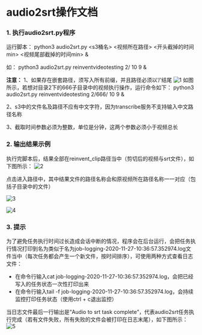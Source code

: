 # audio2srt操作文档


### 1. 执行audio2srt.py程序


运行脚本：
python3 audio2srt.py <s3桶名> <视频所在路径> <开头截掉的时间min> <视频尾部截掉的时间min> &

如：
python3 audio2srt.py reinventvideotesting 2/ 10 9 &

**注意：**
1、如果存在嵌套路径，须写入所有前缀，并且路径必须以‘/’结尾
![1](./iamge1.png)
如图所示，若想对目录2下的666子目录中的视频执行操作，运行命令如下：
python3 audio2srt.py reinventvideotesting 2/666/ 10 9 &

2、s3中的文件名及路径不应有中文字符，因为transcribe服务不支持输入中文路径名称

3、截取时间参数必须为整数，单位是分钟，这两个参数必须小于视频总长


### 2. 输出结果示例

执行完脚本后，结果全部在reinvent_clip路径当中（剪切后的视频与srt文件），如下图所示：
![2](./iamge2.png)

点击进入路径中，其中结果文件的路径名称会和原视频所在路径名称一一对应（包括子目录中的文件）

![3](./iamge3.png)

![4](./iamge4.png)

### 3. 提示

为了避免任务执行时间过长造成会话中断的情况，程序会在后台运行，会把任务执行情况打印到名为类似于名为job-logging-2020-11-27-10:36:57.352974.log文件当中（每次任务都会产生一个新文件，按时间排序），可使用两种方式查看日志文件：

* 在命令行输入cat job-logging-2020-11-27-10:36:57.352974.log，会把已经写入的任务状态一次性打印出来
* 在命令行输入tail -f job-logging-2020-11-27-10:36:57.352974.log，会持续监控打印任务状态（使用ctrl + c退出监控）

当日志文件最后一行输出是“Audio to srt task complete”，代表audio2srt任务执行完成（若有文件失败，所有失败的文件会被打印在日志末尾），如下图所示：
![5](./iamge5.png)


















